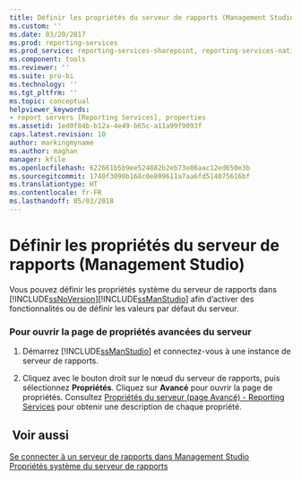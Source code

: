 ```yaml
---
title: Définir les propriétés du serveur de rapports (Management Studio) | Microsoft Docs
ms.custom: ''
ms.date: 03/20/2017
ms.prod: reporting-services
ms.prod_service: reporting-services-sharepoint, reporting-services-native
ms.component: tools
ms.reviewer: ''
ms.suite: pro-bi
ms.technology: ''
ms.tgt_pltfrm: ''
ms.topic: conceptual
helpviewer_keywords:
- report servers [Reporting Services], properties
ms.assetid: 1ed0f84b-b12a-4e49-b65c-a11a99f9093f
caps.latest.revision: 10
author: markingmyname
ms.author: maghan
manager: kfile
ms.openlocfilehash: 622661b5b9ee524882b2eb73e86aac12ed650e3b
ms.sourcegitcommit: 1740f3090b168c0e809611a7aa6fd514075616bf
ms.translationtype: HT
ms.contentlocale: fr-FR
ms.lasthandoff: 05/03/2018
---
```

# <a name="set-report-server-properties-management-studio"></a>Définir les propriétés du serveur de rapports (Management Studio)
  Vous pouvez définir les propriétés système du serveur de rapports dans [!INCLUDE[ssNoVersion](../../includes/ssnoversion-md.md)][!INCLUDE[ssManStudio](../../includes/ssmanstudio-md.md)] afin d’activer des fonctionnalités ou de définir les valeurs par défaut du serveur.  
  
### <a name="to-open-the-advanced-server-properties-page"></a>Pour ouvrir la page de propriétés avancées du serveur  
  
1.  Démarrez [!INCLUDE[ssManStudio](../../includes/ssmanstudio-md.md)] et connectez-vous à une instance de serveur de rapports.  
  
2.  Cliquez avec le bouton droit sur le nœud du serveur de rapports, puis sélectionnez **Propriétés**. Cliquez sur **Avancé** pour ouvrir la page de propriétés. Consultez [Propriétés du serveur &#40;page Avancé&#41; - Reporting Services](../../reporting-services/tools/server-properties-advanced-page-reporting-services.md) pour obtenir une description de chaque propriété.  
  
## <a name="see-also"></a> Voir aussi  
 [Se connecter à un serveur de rapports dans Management Studio](../../reporting-services/tools/connect-to-a-report-server-in-management-studio.md)   
 [Propriétés système du serveur de rapports](../../reporting-services/report-server-web-service/net-framework/reporting-services-properties-report-server-system-properties.md)  
  
  
